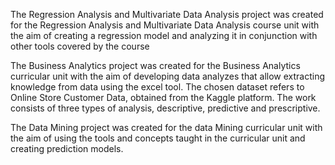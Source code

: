 The Regression Analysis and Multivariate Data Analysis project was created for the Regression Analysis and Multivariate Data Analysis course unit with the aim of creating a regression model and analyzing it in conjunction with other tools covered by the course

The Business Analytics project was created for the Business Analytics curricular unit with the aim of developing data analyzes that allow extracting knowledge from data using the excel tool. The chosen dataset refers to Online Store Customer Data, obtained from the Kaggle platform. The work consists of three types of analysis, descriptive, predictive and prescriptive.

The Data Mining project was created for the data Mining curricular unit with the aim of using the tools and concepts taught in the curricular unit and creating prediction models.
